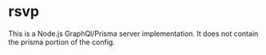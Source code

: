 # rsvp

This is a Node.js GraphQl/Prisma server implementation. It does not contain the prisma portion of the config.
